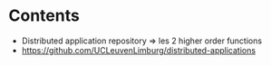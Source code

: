 # Contents

* Distributed application repository => les 2 higher order functions
* https://github.com/UCLeuvenLimburg/distributed-applications
